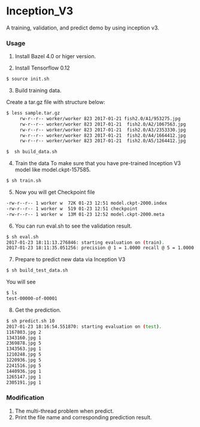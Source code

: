 # Inception_V3
A training, validation, and predict demo by using inception v3.
### Usage

1. Install Bazel 4.0 or higer version.

2. Install Tensorflow 0.12
```sh
$ source init.sh
```

3. Build training data.

Create a tar.gz file with structure below:
  ```sh
  $ less sample.tar.gz
       rw-r--r-- worker/worker 823 2017-01-21 fish2.0/A1/953275.jpg
       rw-r--r-- worker/worker 823 2017-01-21  fish2.0/A2/1067563.jpg
       rw-r--r-- worker/worker 823 2017-01-21  fish2.0/A3/2353330.jpg
       rw-r--r-- worker/worker 823 2017-01-21  fish2.0/A4/1664412.jpg
       rw-r--r-- worker/worker 823 2017-01-21  fish2.0/A5/1264412.jpg
 ```
```sh
$  sh build_data.sh
```
4. Train the data
To make sure that you have pre-trained Inception V3 model like model.ckpt-157585.
```sh
$ sh train.sh
```
5. Now you will get Checkpoint file
```sh
-rw-r--r-- 1 worker w  72K 01-23 12:51 model.ckpt-2000.index
-rw-r--r-- 1 worker w  519 01-23 12:51 checkpoint
-rw-r--r-- 1 worker w  13M 01-23 12:52 model.ckpt-2000.meta
```
6. You can run eval.sh to see the validation result.
```sh 
$ sh eval.sh
2017-01-23 18:11:13.276846: starting evaluation on (train).
2017-01-23 18:11:35.051256: precision @ 1 = 1.0000 recall @ 5 = 1.0000 [224 examples]
```
7. Prepare to predict new data via Inception V3
```sh 
$ sh build_test_data.sh
```
You will see 
```sh 
$ ls
test-00000-of-00001
```
8. Get the prediction.
```sh 
$ sh predict.sh 10
2017-01-23 18:16:54.551870: starting evaluation on (test).
1167803.jpg 2
1343160.jpg 1
2369878.jpg 5
1343563.jpg 1
1210248.jpg 5
1220936.jpg 5
2241516.jpg 5
1440936.jpg 1
1265147.jpg 1
2305191.jpg 1
```

### Modification
1. The multi-thread problem when predict.
2. Print the file name and corresponding prediction result.
